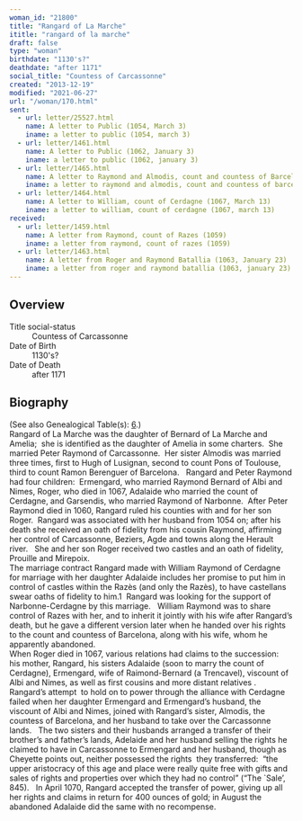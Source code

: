 ```yaml
---
woman_id: "21800"
title: "Rangard of La Marche"
ititle: "rangard of la marche"
draft: false
type: "woman"
birthdate: "1130's?"
deathdate: "after 1171"
social_title: "Countess of Carcassonne"
created: "2013-12-19"
modified: "2021-06-27"
url: "/woman/170.html"
sent:
  - url: letter/25527.html
    name: A letter to Public (1054, March 3)
    iname: a letter to public (1054, march 3)
  - url: letter/1461.html
    name: A letter to Public (1062, January 3)
    iname: a letter to public (1062, january 3)
  - url: letter/1465.html
    name: A letter to Raymond and Almodis, count and countess of Barcelona (1070, April 22)
    iname: a letter to raymond and almodis, count and countess of barcelona (1070, april 22)
  - url: letter/1464.html
    name: A letter to William, count of Cerdagne (1067, March 13)
    iname: a letter to william, count of cerdagne (1067, march 13)
received:
  - url: letter/1459.html
    name: A letter from Raymond, count of Razes (1059)
    iname: a letter from raymond, count of razes (1059)
  - url: letter/1463.html
    name: A letter from Roger and Raymond Batallia (1063, January 23)
    iname: a letter from roger and raymond batallia (1063, january 23)
---
```

<h2 class="mt-4">Overview</h2><dt>Title social-status</dt><dd>Countess of Carcassonne</dd><dt>Date of Birth</dt><dd>1130's?</dd><dt>Date of Death</dt><dd>after 1171</dd><h2 class="mt-4">Biography</h2><p>(See also Genealogical Table(s): <a href="/content/genealogy-bernard#n170">6</a>.)<br>Rangard of La Marche was the daughter of Bernard of La Marche and Amelia; &nbsp;she is identified as the daughter of Amelia in some charters. &nbsp;She married Peter Raymond of Carcassonne. &nbsp;Her sister Almodis was married three times, first to Hugh of Lusignan, second to count Pons of Toulouse, third to count Ramon Berenguer of Barcelona.&nbsp;&nbsp; Rangard and Peter Raymond had four children:&nbsp; Ermengard, who married Raymond Bernard of Albi and Nimes, Roger, who died in 1067, Adalaide who married the count of Cerdagne, and Garsendis, who married Raymond of Narbonne.&nbsp; After Peter Raymond died in 1060, Rangard ruled his counties with and for her son Roger.&nbsp; Rangard was associated with her husband from 1054 on; after his death she received an oath of fidelity from his cousin Raymond, affirming her control of Carcassonne, Beziers, Agde and towns along the Herault river.&nbsp;&nbsp; She and her son Roger received two castles and an oath of fidelity, Prouille and Mirepoix.&nbsp; <br>The marriage contract Rangard made with William Raymond of Cerdagne for marriage with her daughter Adalaide includes her promise to put him in control of castles within the Razès (and only the Razès), to have castellans swear oaths of fidelity to him.1&nbsp; Rangard was looking for the support of Narbonne-Cerdagne by this marriage.&nbsp;&nbsp; William Raymond was to share control of Razes with her, and to inherit it jointly with his wife after Rangard’s death, but he gave a different version later when he handed over his rights to the count and countess of Barcelona, along with his wife, whom he apparently abandoned.&nbsp;&nbsp;<br>When Roger died in 1067, various relations had claims to the succession:&nbsp; his mother, Rangard, his sisters Adalaide (soon to marry the count of Cerdagne), Ermengard, wife of Raimond-Bernard (a Trencavel), viscount of Albi and Nimes, as well as first cousins and more distant relatives .&nbsp; Rangard’s attempt&nbsp; to hold on to power through the alliance with Cerdagne failed when her daughter Ermengard and Ermengard’s husband, the viscount of Albi and Nimes, joined with Rangard’s sister, Almodis, the countess of Barcelona, and her husband to take over the Carcassonne lands.&nbsp;&nbsp; The two sisters and their husbands arranged a transfer of their brother’s and father’s lands, Adelaide and her husband selling the rights he claimed to have in Carcassonne to Ermengard and her husband, though as Cheyette points out, neither possessed the rights&nbsp; they transferred:&nbsp; “the upper aristocracy of this age and place were really quite free with gifts and sales of rights and properties over which they had no control” (“The `Sale’, 845).&nbsp;&nbsp; In April 1070, Rangard accepted the transfer of power, giving up all her rights and claims in return for 400 ounces of gold; in August the abandoned Adalaide did the same with no recompense.&nbsp; &nbsp; &nbsp;</p>